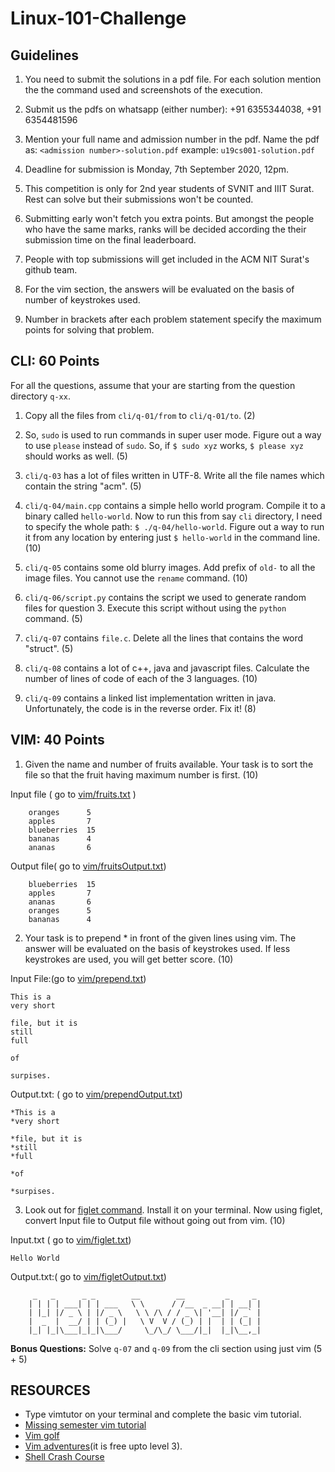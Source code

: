 
# Linux-101-Challenge

## Guidelines
1. You need to submit the solutions in a pdf file. For each solution mention the the command used and screenshots of the execution.

2. Submit us the pdfs on whatsapp (either number): +91 6355344038, +91 6354481596

4. Mention your full name and admission number in the pdf. Name the pdf as: `<admission number>-solution.pdf` example: `u19cs001-solution.pdf`

3. Deadline for submission is Monday, 7th September 2020, 12pm.

4. This competition is only for 2nd year students of SVNIT and IIIT Surat. Rest can solve but their submissions won't be counted.

5. Submitting early won't fetch you extra points. But amongst the people who have the same marks, ranks will be decided according the their submission time on the final leaderboard.

6. People with top submissions will get included in the ACM NIT Surat's github team.

7. For the vim section, the answers will be evaluated on the basis of number of keystrokes used.

8. Number in brackets after each problem statement specify the maximum points for solving that problem.

## CLI: 60 Points
For all the questions, assume that your are starting from the question directory `q-xx`.

1. Copy all the files from `cli/q-01/from` to `cli/q-01/to`. (2)

2. So, `sudo` is used to run commands in super user mode. Figure out a way to use `please` instead of `sudo`. So, if `$ sudo xyz` works, `$ please xyz` should works as well. (5)

3. `cli/q-03` has a lot of files written in UTF-8. Write all the file names which contain the string "acm". (5)

4. `cli/q-04/main.cpp` contains a simple hello world program. Compile it to a binary called `hello-world`. Now to run this from say `cli` directory, I need to specify the whole path: `$ ./q-04/hello-world`. Figure out a way to run it from any location by entering just `$ hello-world` in the command line. (10)

5. `cli/q-05` contains some old blurry images. Add prefix of `old-` to all the image files. You cannot use the `rename` command. (10)

6. `cli/q-06/script.py` contains the script we used to generate random files for question 3. Execute this script without using the `python` command. (5)

7. `cli/q-07` contains `file.c`. Delete all the lines that contains the word "struct". (5)

8. `cli/q-08` contains a lot of c++, java and javascript files. Calculate the number of lines of code of each of the 3 languages. (10)

9. `cli/q-09` contains a linked list implementation written in java. Unfortunately, the code is in the reverse order. Fix it! (8)

## VIM: 40 Points

1. Given the name and number of fruits available. Your task is to sort the file so that the fruit having maximum number is first. (10)

Input file ( go to [vim/fruits.txt](https://github.com/acm-svnit/linux-101-challenge/blob/master/vim/fruits.txt) )

		oranges      5
		apples       7
		blueberries  15
		bananas      4
		ananas       6

Output file( go to [vim/fruitsOutput.txt](https://github.com/acm-svnit/linux-101-challenge/blob/master/vim/fruitsOutput.txt)) 

		
		blueberries  15
		apples       7
		ananas       6
		oranges      5
		bananas      4

2. Your task is to prepend * in front of the given lines using vim. The answer will be evaluated on the basis of keystrokes used. If less keystrokes are used, you will get better score. (10)

Input File:(go to [vim/prepend.txt](https://github.com/acm-svnit/linux-101-challenge/blob/master/vim/prepend.txt))

	This is a
	very short

	file, but it is
	still
	full

	of

	surpises.

Output.txt: ( go to [vim/prependOutput.txt](https://github.com/acm-svnit/linux-101-challenge/blob/master/vim/prependOutput.txt))

	*This is a
	*very short

	*file, but it is
	*still
	*full

	*of

	*surpises.

3. Look out for [figlet command](https://linux.die.net/man/6/figlet). Install it on your terminal. Now using figlet, convert Input file to Output file without going out from vim. (10)

Input.txt ( go to [vim/figlet.txt](https://github.com/acm-svnit/linux-101-challenge/blob/master/vim/figlet.txt))

	Hello World

Output.txt:( go to [vim/figletOutput.txt](https://github.com/acm-svnit/linux-101-challenge/blob/master/vim/figletOutput.txt))

		 _   _      _ _        __        __         _     _ 
		| | | | ___| | | ___   \ \      / /__  _ __| | __| |
		| |_| |/ _ \ | |/ _ \   \ \ /\ / / _ \| '__| |/ _` |
		|  _  |  __/ | | (_) |   \ V  V / (_) | |  | | (_| |
		|_| |_|\___|_|_|\___/     \_/\_/ \___/|_|  |_|\__,_|
		

**Bonus Questions:** Solve `q-07` and `q-09` from the cli section using just vim (5 + 5)

## RESOURCES

* Type vimtutor on your terminal and complete the basic vim tutorial.
* [Missing semester vim tutorial](https://missing.csail.mit.edu/2020/editors/)
* [Vim golf](http://www.vimgolf.com/)
* [Vim adventures](https://vim-adventures.com/)(it is free upto level 3).
* [Shell Crash Course](https://dev.to/godcrampy/the-missing-shell-scripting-crash-course-37mk)
